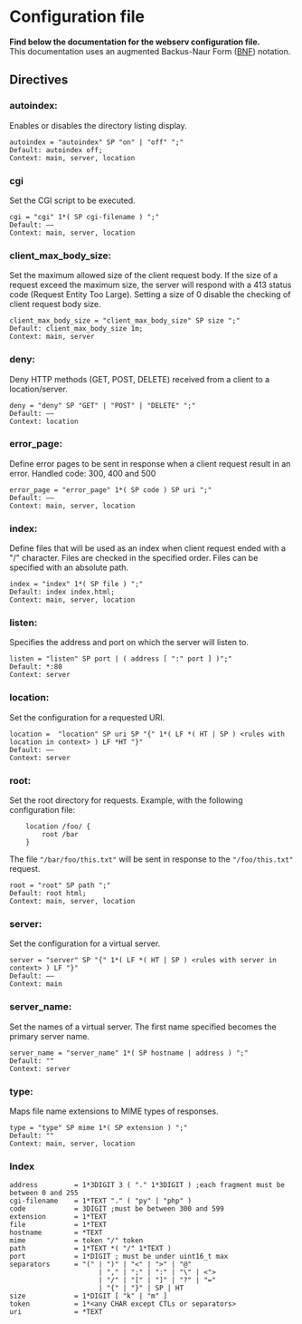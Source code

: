 # Configuration file
**Find below the documentation for the webserv configuration file.**\
This documentation uses an augmented Backus-Naur Form ([BNF](https://fr.wikipedia.org/wiki/Augmented_Backus-Naur_Form)) notation.
## Directives

### autoindex:
Enables or disables the directory listing display.
```
autoindex = "autoindex" SP "on" | "off" ";"
Default: autoindex off;
Context: main, server, location
```

### cgi
Set the CGI script to be executed.
```
cgi = "cgi" 1*( SP cgi-filename ) ";"
Default: ——
Context: main, server, location
```

### client_max_body_size:
Set the maximum allowed size of the client request body.
If the size of a request exceed the maximum size, the server will respond with a 413 status code (Request Entity Too Large).
Setting a size of 0 disable the checking of client request body size.
```
client_max_body_size = "client_max_body_size" SP size ";"
Default: client_max_body_size 1m;
Context: main, server
```

### deny:
Deny HTTP methods (GET, POST, DELETE) received from a client to a location/server.
```
deny = "deny" SP "GET" | "POST" | "DELETE" ";"
Default: ——
Context: location
```

### error_page:
Define error pages to be sent in response when a client request result in an error.
Handled code: 300, 400 and 500
```
error_page = "error_page" 1*( SP code ) SP uri ";"
Default: ——
Context: main, server, location
```

### index:
Define files that will be used as an index when client request ended with a "/" character.
Files are checked in the specified order.
Files can be specified with an absolute path.
```
index = "index" 1*( SP file ) ";"
Default: index index.html;
Context: main, server, location
```

### listen:
Specifies the address and port on which the server will listen to.
```
listen = "listen" SP port | ( address [ ":" port ] )";"
Default: *:80
Context: server
```

### location:
Set the configuration for a requested URI.
```
location =  "location" SP uri SP "{" 1*( LF *( HT | SP ) <rules with location in context> ) LF *HT "}"
Default: ——
Context: server
```

### root:
Set the root directory for requests.
Example, with the following configuration file:
```
    location /foo/ {
        root /bar
    }
```
The file `"/bar/foo/this.txt"` will be sent in response to the `"/foo/this.txt"` request.
```
root = "root" SP path ";"
Default: root html;
Context: main, server, location
```

### server:
Set the configuration for a virtual server.
```
server = "server" SP "{" 1*( LF *( HT | SP ) <rules with server in context> ) LF "}"
Default: ——
Context: main
```

### server_name:
Set the names of a virtual server.
The first name specified becomes the primary server name.
```
server_name = "server_name" 1*( SP hostname | address ) ";"
Default: ""
Context: server
```

### type:
Maps file name extensions to MIME types of responses.
```
type = "type" SP mime 1*( SP extension ) ";"
Default: ""
Context: main, server, location
```

### Index
```
address         = 1*3DIGIT 3 ( "." 1*3DIGIT ) ;each fragment must be between 0 and 255
cgi-filename    = 1*TEXT "." ( "py" | "php" )
code            = 3DIGIT ;must be between 300 and 599
extension       = 1*TEXT
file            = 1*TEXT
hostname        = *TEXT
mime            = token "/" token
path            = 1*TEXT *( "/" 1*TEXT )
port            = 1*DIGIT ; must be under uint16_t max
separators      = "(" | ")" | "<" | ">" | "@"
                      | "," | ";" | ":" | "\" | <">
                      | "/" | "[" | "]" | "?" | "="
                      | "{" | "}" | SP | HT
size            = 1*DIGIT [ "k" | "m" ]
token           = 1*<any CHAR except CTLs or separators>
uri             = *TEXT
```